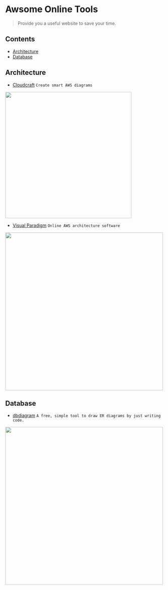# Awsome Online Tools
> Provide you a useful website to save your time.

## Contents
- [Architecture](#Architecture)
- [Database](#Database)

## Architecture
- [Cloudcraft](https://cloudcraft.co) `Create smart AWS diagrams`

<img src="https://cloudcraft.co/images/awseditor4.png" width="400">

- [Visual Paradigm](https://online.visual-paradigm.com/tw/diagrams/features/aws-architecture-diagram-tool) `Online AWS architecture software`

<img src="https://online.visual-paradigm.com/tw/images/features/aws-architecture-diagram-tool/01-aws-architecture-diagram.png" width="500">

## Database
- [dbdiagram](https://dbdiagram.io) `A free, simple tool to draw ER diagrams by just writing code.`

<img src="https://dbdiagram.io/static/img/dbdiagram-demo.0791273.gif" width="500">
